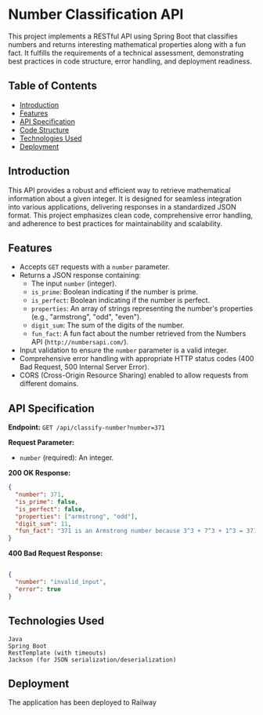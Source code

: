 # Number Classification API

This project implements a RESTful API using Spring Boot that classifies numbers and returns interesting mathematical properties along with a fun fact.  It fulfills the requirements of a technical assessment, demonstrating best practices in code structure, error handling, and deployment readiness.

## Table of Contents

- [Introduction](#introduction)
- [Features](#features)
- [API Specification](#api-specification)
- [Code Structure](#code-structure)
- [Technologies Used](#technologies-used)
- [Deployment](#deployment)


## Introduction

This API provides a robust and efficient way to retrieve mathematical information about a given integer. It is designed for seamless integration into various applications, delivering responses in a standardized JSON format.  This project emphasizes clean code, comprehensive error handling, and adherence to best practices for maintainability and scalability.

## Features

- Accepts `GET` requests with a `number` parameter.
- Returns a JSON response containing:
    - The input `number` (integer).
    - `is_prime`: Boolean indicating if the number is prime.
    - `is_perfect`: Boolean indicating if the number is perfect.
    - `properties`: An array of strings representing the number's properties (e.g., "armstrong", "odd", "even").
    - `digit_sum`: The sum of the digits of the number.
    - `fun_fact`: A fun fact about the number retrieved from the Numbers API (`http://numbersapi.com/`).
- Input validation to ensure the `number` parameter is a valid integer.
- Comprehensive error handling with appropriate HTTP status codes (400 Bad Request, 500 Internal Server Error).
- CORS (Cross-Origin Resource Sharing) enabled to allow requests from different domains.

## API Specification

**Endpoint:** `GET /api/classify-number?number=371`

**Request Parameter:**

- `number` (required): An integer.

**200 OK Response:**

```json
{
  "number": 371,
  "is_prime": false,
  "is_perfect": false,
  "properties": ["armstrong", "odd"],
  "digit_sum": 11,
  "fun_fact": "371 is an Armstrong number because 3^3 + 7^3 + 1^3 = 371"
}
```
**400 Bad Request Response:**
```json        

{
  "number": "invalid_input",
  "error": true
}
```

## Technologies Used

    Java
    Spring Boot
    RestTemplate (with timeouts)
    Jackson (for JSON serialization/deserialization)

## Deployment
The application has been deployed to Railway